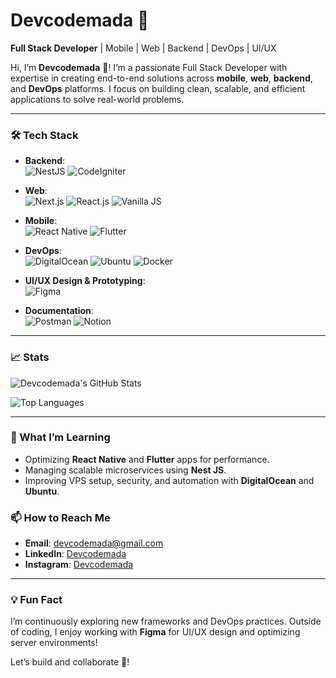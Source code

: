 # Devcodemada 🚀

**Full Stack Developer** | Mobile | Web | Backend | DevOps | UI/UX

Hi, I’m **Devcodemada** 👋! I’m a passionate Full Stack Developer with expertise in creating end-to-end solutions across **mobile**, **web**, **backend**, and **DevOps** platforms. I focus on building clean, scalable, and efficient applications to solve real-world problems.

---

### 🛠️ Tech Stack

- **Backend**:  
  ![NestJS](https://img.shields.io/badge/NestJS-E0234E?style=for-the-badge&logo=nestjs&logoColor=white)
  ![CodeIgniter](https://img.shields.io/badge/CodeIgniter-DD4814?style=for-the-badge&logo=codeigniter&logoColor=white)

- **Web**:  
  ![Next.js](https://img.shields.io/badge/Next.js-000000?style=for-the-badge&logo=nextdotjs&logoColor=white)
  ![React.js](https://img.shields.io/badge/React-20232A?style=for-the-badge&logo=react&logoColor=61DAFB)
  ![Vanilla JS](https://img.shields.io/badge/JavaScript-F7DF1E?style=for-the-badge&logo=javascript&logoColor=black)

- **Mobile**:  
  ![React Native](https://img.shields.io/badge/React_Native-20232A?style=for-the-badge&logo=react&logoColor=61DAFB)
  ![Flutter](https://img.shields.io/badge/Flutter-02569B?style=for-the-badge&logo=flutter&logoColor=white)

- **DevOps**:  
  ![DigitalOcean](https://img.shields.io/badge/DigitalOcean-0080FF?style=for-the-badge&logo=digitalocean&logoColor=white)
  ![Ubuntu](https://img.shields.io/badge/Ubuntu-E95420?style=for-the-badge&logo=ubuntu&logoColor=white)
  ![Docker](https://img.shields.io/badge/Docker-2496ED?style=for-the-badge&logo=docker&logoColor=white)

- **UI/UX Design & Prototyping**:  
  ![Figma](https://img.shields.io/badge/Figma-F24E1E?style=for-the-badge&logo=figma&logoColor=white)

- **Documentation**:  
  ![Postman](https://img.shields.io/badge/Postman-FF6C37?style=for-the-badge&logo=postman&logoColor=white)
  ![Notion](https://img.shields.io/badge/Notion-000000?style=for-the-badge&logo=notion&logoColor=white)

---

### 📈 Stats

![Devcodemada's GitHub Stats](https://github-readme-stats.vercel.app/api?username=devcodemada&show_icons=true&theme=radical)

![Top Languages](https://github-readme-stats.vercel.app/api/top-langs/?username=devcodemada&layout=compact&theme=radical)

---

### 🌱 What I’m Learning
- Optimizing **React Native** and **Flutter** apps for performance.
- Managing scalable microservices using **Nest JS**.
- Improving VPS setup, security, and automation with **DigitalOcean** and **Ubuntu**.

### 📫 How to Reach Me
- **Email**: devcodemada@gmail.com
- **LinkedIn**: [Devcodemada](https://www.linkedin.com/in/devcodemada)
- **Instagram**: [Devcodemada](https://www.instagram.com/devcodemada)

---

### 💡 Fun Fact
I’m continuously exploring new frameworks and DevOps practices. Outside of coding, I enjoy working with **Figma** for UI/UX design and optimizing server environments!

Let’s build and collaborate 🚀!
